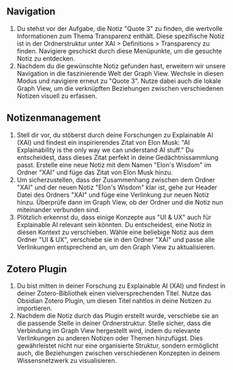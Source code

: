 ## Navigation

1. Du stehst vor der Aufgabe, die Notiz "Quote 3" zu finden, die wertvolle Informationen zum Thema Transparenz enthält. Diese spezifische Notiz ist in der Ordnerstruktur unter XAI > Definitions > Transparency zu finden. Navigiere geschickt durch diese Menüpunkte, um die gesuchte Notiz zu entdecken.
2. Nachdem du die gewünschte Notiz gefunden hast, erweitern wir unsere Navigation in die faszinierende Welt der Graph View. Wechsle in diesen Modus und navigiere erneut zu "Quote 3". Nutze dabei auch die lokale Graph View, um die verknüpften Beziehungen zwischen verschiedenen Notizen visuell zu erfassen.

## Notizenmanagement 

1. Stell dir vor, du stöberst durch deine Forschungen zu Explainable AI (XAI) und findest ein inspirierendes Zitat von Elon Musk: "AI Explainability is the only way we can understand AI stuff." Du entscheidest, dass dieses Zitat perfekt in deine Gedächtnissammlung passt. Erstelle eine neue Notiz mit dem Namen "Elon's Wisdom" im Ordner "XAI" und füge das Zitat von Elon Musk hinzu. 
2. Um sicherzustellen, dass der Zusammenhang zwischen dem Ordner "XAI" und der neuen Notiz "Elon's Wisdom" klar ist, gehe zur Header Datei des Ordners "XAI" und füge eine Verlinkung zur neuen Notiz hinzu. Überprüfe dann im Graph View, ob der Ordner und die Notiz nun miteinander verbunden sind.
3. Plötzlich erkennst du, dass einige Konzepte aus "UI & UX" auch für Explainable AI relevant sein könnten. Du entscheidest, eine Notiz in diesen Kontext zu verschieben. Wähle eine beliebige Notiz aus dem Ordner "UI & UX", verschiebe sie in den Ordner "XAI" und passe alle Verlinkungen entsprechend an, um den Graph View zu aktualisieren.

## Zotero Plugin

1. Du bist mitten in deiner Forschung zu Explainable AI (XAI) und findest in deiner Zotero-Bibliothek einen vielversprechenden Titel. Nutze das Obsidian Zotero Plugin, um diesen Titel nahtlos in deine Notizen zu importieren. 
2. Nachdem die Notiz durch das Plugin erstellt wurde, verschiebe sie an die passende Stelle in deiner Ordnerstruktur. Stelle sicher, dass die Verbindung im Graph View hergestellt wird, indem du relevante Verlinkungen zu anderen Notizen oder Themen hinzufügst. Dies gewährleistet nicht nur eine organisierte Struktur, sondern ermöglicht auch, die Beziehungen zwischen verschiedenen Konzepten in deinem Wissensnetzwerk zu visualisieren.